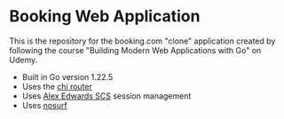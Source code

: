 # Booking Web Application

This is the repository for the booking.com "clone" application created by following the course "Building Modern Web Applications with Go" on Udemy.

- Built in Go version 1.22.5
- Uses the [chi router](https://github.com/go-chi/chi)
- Uses [Alex Edwards SCS](https://github.com/alexedwards/scs) session management
- Uses [nosurf](https://github.com/justinas/nosurf)